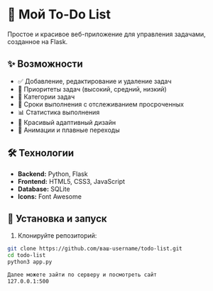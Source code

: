 # 🎯 Мой To-Do List

Простое и красивое веб-приложение для управления задачами, созданное на Flask.

## ✨ Возможности

- ✅ Добавление, редактирование и удаление задач
- 🎯 Приоритеты задач (высокий, средний, низкий)
- 📁 Категории задач
- 📅 Сроки выполнения с отслеживанием просроченных
- 📊 Статистика выполнения
- 🎨 Красивый адаптивный дизайн
- 💫 Анимации и плавные переходы

## 🛠 Технологии

- **Backend:** Python, Flask
- **Frontend:** HTML5, CSS3, JavaScript
- **Database:** SQLite
- **Icons:** Font Awesome

## 🚀 Установка и запуск

1. Клонируйте репозиторий:
```bash
git clone https://github.com/ваш-username/todo-list.git
cd todo-list
python3 app.py

Далее можете зайти по серверу и посмотреть сайт
127.0.0.1:500
